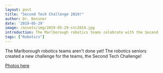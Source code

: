 ```yaml
---
layout: post
title: "Second Tech Challenge 2019!"
author: Dr. Kessner
date: '2019-05-29'
image: /assets/img/2019-05-29-stc2019.jpg
introduction: The Marlborough robotics teams celebrate with the Second Tech Challenge!
tags: ["Robotics"]
---
```


The Marlborough robotics teams aren't done yet!  The robotics seniors created a
new challenge for the teams, the Second Tech Challenge!

[Photos here](https://photos.app.goo.gl/b1SQWpcM6G63icaX9)

